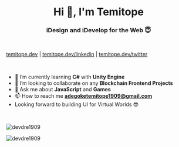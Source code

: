 <h1 align="center">Hi 👋, I'm Temitope</h1>
<h3 align="center">iDesign and iDevelop for the Web 😇</h3>

<br >

[temitope.dev](https://temitope.dev) | [temitope.dev/linkedin](https://temitope.dev/linkedin) | [temitope.dev/twitter](https://temitope.dev/twitter)

<br />

- 🌱 I’m currently learning **C#** with **Unity Engine**
- 👯 I’m looking to collaborate on any **Blockchain Frontend Projects**
- 💬 Ask me about **JavaScript** and **Games**
- 📫 How to reach me **<adegoketemitope1909@gmail.com>**
- Looking forward to building UI for Virtual Worlds 😎

<br />

<p><img align="center" src="https://github-readme-stats.vercel.app/api/top-langs?username=devdre1909&show_icons=true&locale=en&layout=compact" alt="devdre1909" /></p>

<p><img align="center" src="https://github-readme-streak-stats.herokuapp.com/?user=devdre1909&" alt="devdre1909" /></p>
